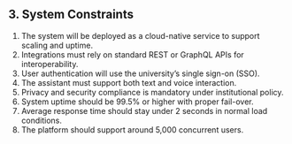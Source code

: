 ## 3. System Constraints

1. The system will be deployed as a cloud-native service to support scaling and uptime.  
2. Integrations must rely on standard REST or GraphQL APIs for interoperability.  
3. User authentication will use the university’s single sign-on (SSO).  
4. The assistant must support both text and voice interaction.  
5. Privacy and security compliance is mandatory under institutional policy.  
6. System uptime should be 99.5% or higher with proper fail-over.  
7. Average response time should stay under 2 seconds in normal load conditions.  
8. The platform should support around 5,000 concurrent users.  